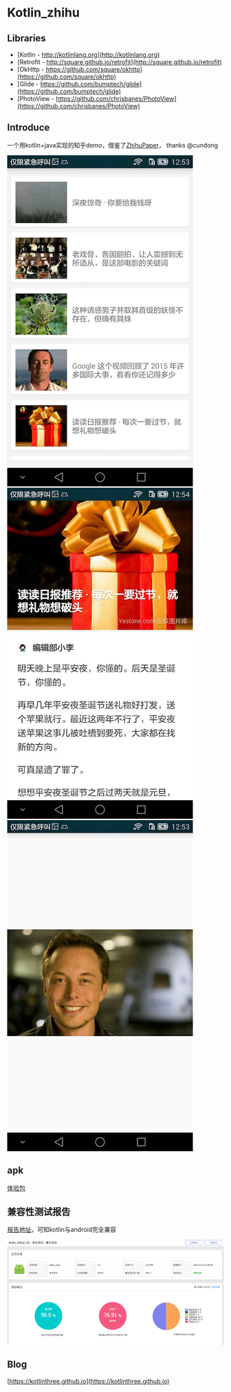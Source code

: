# Kotlin_zhihu


## Libraries

* [Kotlin - http://kotlinlang.org](http://kotlinlang.org)
* [Retrofit - http://square.github.io/retrofit](http://square.github.io/retrofit)
* [OkHttp - https://github.com/square/okhttp](https://github.com/square/okhttp)
* [Glide - https://github.com/bumptech/glide](https://github.com/bumptech/glide)
* [PhotoView - https://github.com/chrisbanes/PhotoView](https://github.com/chrisbanes/PhotoView)

## Introduce
一个用kotlin+java实现的知乎demo，借鉴了[ZhihuPaper](https://github.com/cundong/ZhihuPaper)， thanks @cundong

![知乎列表](./art/new_list.jpg)
![知乎详情{100x100}](./art/news_detail.jpg)
![知乎大图](./art/open_image.jpg)

## apk

[体验包](./art/app-debug.apk)

## 兼容性测试报告

[报告地址](http://realauto.testin.cn/report.action?op=Overview.index&adaptId=aa35c794622ff4a67604402b18b375dd)，可知kotlin与android完全兼容

![testing](./art/testing.png)

## Blog
[https://kotlinthree.github.io](https://kotlinthree.github.io)